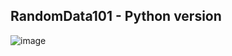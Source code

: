 ## RandomData101 - Python version

![image](https://github.com/JonanthaW/RandomDATA101/blob/main/python/assets/logo.png)
